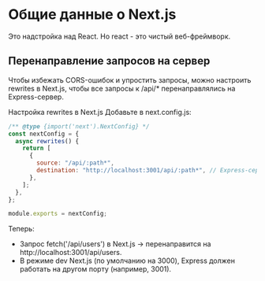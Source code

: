 # Общие данные о Next.js

Это надстройка над React. Но react - это чистый веб-фреймворк.

## Перенаправление запросов на сервер

Чтобы избежать CORS-ошибок и упростить запросы, можно настроить rewrites в Next.js, чтобы все запросы к /api/* перенаправлялись на Express-сервер.

Настройка rewrites в Next.js
Добавьте в next.config.js:

```js
/** @type {import('next').NextConfig} */
const nextConfig = {
  async rewrites() {
    return [
      {
        source: "/api/:path*",
        destination: "http://localhost:3001/api/:path*", // Express-сервер
      },
    ];
  },
};

module.exports = nextConfig;
```

Теперь:

- Запрос fetch('/api/users') в Next.js → перенаправится на http://localhost:3001/api/users.
- В режиме dev Next.js (по умолчанию на 3000), Express должен работать на другом порту (например, 3001).